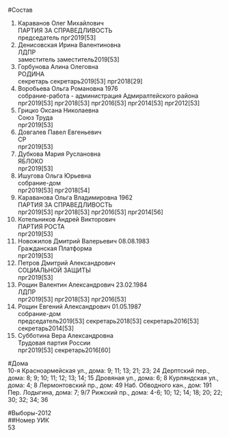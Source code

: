 #Состав  
1. Караванов Олег Михайлович  
    ПАРТИЯ ЗА СПРАВЕДЛИВОСТЬ  
    председатель прг2019[53]  
2. Денисовская Ирина Валентиновна  
    ЛДПР  
    заместитель заместитель2019[53]  
3. Горбунова Алина Олеговна  
    РОДИНА  
    секретарь секретарь2019[53] прг2018[29]  
4. Воробьева Ольга Романовна 1976  
    собрание-работа - администрация Адмиралтейского района  
    прг2019[53] прг2018[53] прг2016[53] прг2014[53] прг2012[53]  
5. Грицко Оксана Николаевна  
    Союз Труда  
    прг2019[53]  
6. Довгалев Павел Евгеньевич  
    СР  
    прг2019[53]  
7. Дубкова Мария Руслановна  
    ЯБЛОКО  
    прг2019[53]  
8. Ишугова Ольга Юрьевна  
    собрание-дом  
    прг2019[53] прг2018[54]  
9. Караванова Ольга Владимировна 1962  
    ПАРТИЯ ЗА СПРАВЕДЛИВОСТЬ  
    прг2019[53] прг2018[53] прг2016[53] прг2014[56]  
10. Котельников Андрей Викторович  
    ПАРТИЯ РОСТА  
    прг2019[53]  
11. Новожилов Дмитрий Валерьевич 08.08.1983  
    Гражданская Платформа  
    прг2019[53]  
12. Петров Дмитрий Александрович  
    СОЦИАЛЬНОЙ ЗАЩИТЫ  
    прг2019[53]  
13. Рощин Валентин Александрович 23.02.1984  
    ЛДПР  
    прг2019[53] прг2018[53] прг2016[53]  
14. Рощин Евгений Александрович 01.05.1987  
    собрание-дом  
    председатель2019[53] секретарь2018[53] секретарь2016[53] секретарь2014[53]  
15. Субботина Вера Александровна  
    Трудовая партия России  
    прг2019[53] секретарь2016[60]  
  
#Дома  
10-я Красноармейская ул., дома: 9; 11; 13; 21; 23; 24 Дерптский пер., дома: 8; 9; 10; 11; 12; 13; 14; 15 Дровяная ул., дома: 6; 8 Курляндская ул., дома: 4; 8 Лермонтовский пр., дом: 49 Наб. Обводного кан., дом: 191 Пер. Лодыгина, дома: 7; 9/7 Рижский пр., дома: 4-6; 10; 12; 14; 18; 20; 22; 30; 32; 34; 36  
  
#Выборы-2012  
##Номер УИК  
53  
